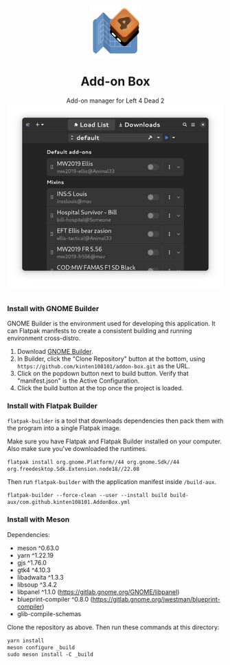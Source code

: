 <div align="center">
<img style="vertical-align: middle;" src="data/resources/logo/addon-box.svg" alt="Project's logo" width="120" height="120" align="center" />
<br />
<h1>Add-on Box</h1>
Add-on manager for Left 4 Dead 2
<br />
</div>
<div align="center">
<img style="vertical-align: middle;" src="data/resources/screenshots/app-v2-dark.png" alt="Preview" width="640" />
</div>
<br />

### Install with GNOME Builder

GNOME Builder is the environment used for developing this application. It can Flatpak manifests to create a consistent building and running environment cross-distro.

1. Download [GNOME Builder](https://flathub.org/apps/details/org.gnome.Builder).
2. In Builder, click the "Clone Repository" button at the bottom, using `https://github.com/kinten108101/addon-box.git` as the URL.
3. Click on the popdown button next to build button. Verify that "manifest.json" is the Active Configuration.
3. Click the build button at the top once the project is loaded.

### Install with Flatpak Builder

`flatpak-builder` is a tool that downloads dependencies then pack them with the program into a single Flatpak image.

Make sure you have Flatpak and Flatpak Builder installed on your computer. Also make sure you've downloaded the runtimes.

```shell
flatpak install org.gnome.Platform//44 org.gnome.Sdk//44 org.freedesktop.Sdk.Extension.node18//22.08
```

Then run `flatpak-builder` with the application manifest inside `/build-aux`.

```shell
flatpak-builder --force-clean --user --install build build-aux/com.github.kinten108101.AddonBox.yml
```

### Install with Meson

Dependencies:

- meson ^0.63.0
- yarn ^1.22.19
- gjs ^1.76.0
- gtk4 ^4.10.3
- libadwaita ^1.3.3
- libsoup ^3.4.2
- libpanel ^1.1.0 (https://gitlab.gnome.org/GNOME/libpanel)
- blueprint-compiler ^0.8.0 (https://gitlab.gnome.org/jwestman/blueprint-compiler)
- glib-compile-schemas

Clone the repository as above. Then run these commands at this directory:

```shell
yarn install
meson configure _build
sudo meson install -C _build
```
